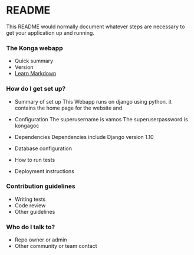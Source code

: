 # README #

This README would normally document whatever steps are necessary to get your application up and running.

### The Konga webapp ###

* Quick summary
* Version
* [Learn Markdown](https://bitbucket.org/tutorials/markdowndemo)

### How do I get set up? ###

* Summary of set up
This Webapp runs on django using python. it contains the home page for the website and 
* Configuration
The superusername is vamos
The superuserpassword is kongagoc
* Dependencies
Dependencies include Django version 1.10

* Database configuration
* How to run tests
* Deployment instructions

### Contribution guidelines ###

* Writing tests
* Code review
* Other guidelines

### Who do I talk to? ###

* Repo owner or admin
* Other community or team contact